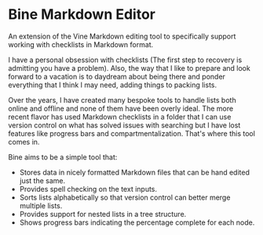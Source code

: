 Bine Markdown Editor
========================================================================================================================
An extension of the Vine Markdown editing tool to specifically support working with checklists in Markdown format.

I have a personal obsession with checklists (The first step to recovery is admitting you have a problem).  Also, the way that I like to prepare and look forward to a vacation is to daydream about being there and ponder everything that I think I may need, adding things to packing lists.

Over the years, I have created many bespoke tools to handle lists both online and offline and none of them have been overly ideal.  The more recent flavor has used Markdown checklists in a folder that I can use version control on what has solved issues with searching but I have lost features like progress bars and compartmentalization.  That's where this tool comes in.

Bine aims to be a simple tool that:

- Stores data in nicely formatted Markdown files that can be hand edited just the same.
- Provides spell checking on the text inputs.
- Sorts lists alphabetically so that version control can better merge multiple lists.
- Provides support for nested lists in a tree structure.
- Shows progress bars indicating the percentage complete for each node.
